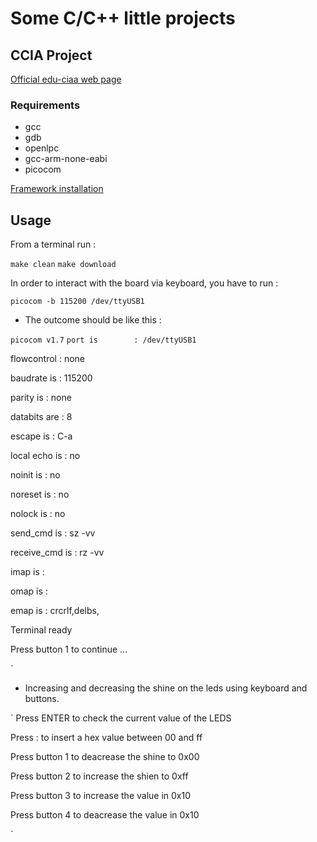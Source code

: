 # Some C/C++ little projects

## CCIA Project
[Official  edu-ciaa web page](http://www.proyecto-ciaa.com.ar/)

### Requirements
- gcc
- gdb
- openlpc
- gcc-arm-none-eabi
- picocom 

[ Framework installation ](http://www.proyecto-ciaa.com.ar/devwiki/doku.php?id=desarrollo:firmware:instalacion_sw)

## Usage
From a terminal run :

`make clean`
`make download`

In order to interact with the board via keyboard, you have to run :

`picocom -b 115200 /dev/ttyUSB1`

- The outcome should be like this :

`picocom v1.7`
`port is        : /dev/ttyUSB1`

flowcontrol    : none

baudrate is    : 115200

parity is      : none

databits are   : 8

escape is      : C-a

local echo is  : no

noinit is      : no

noreset is     : no

nolock is      : no

send_cmd is    : sz -vv

receive_cmd is : rz -vv

imap is        : 

omap is        : 

emap is        : crcrlf,delbs,

Terminal ready

Press button 1 to continue ... 

`

- Increasing and decreasing the shine on the leds using keyboard and buttons.

`
Press ENTER to check the current value of the LEDS

Press : to insert a hex value between 00 and ff

Press button 1 to deacrease the shine to 0x00

Press button 2 to increase the shien to 0xff

Press button 3 to increase the value in 0x10

Press button 4 to deacrease the value in 0x10

`

